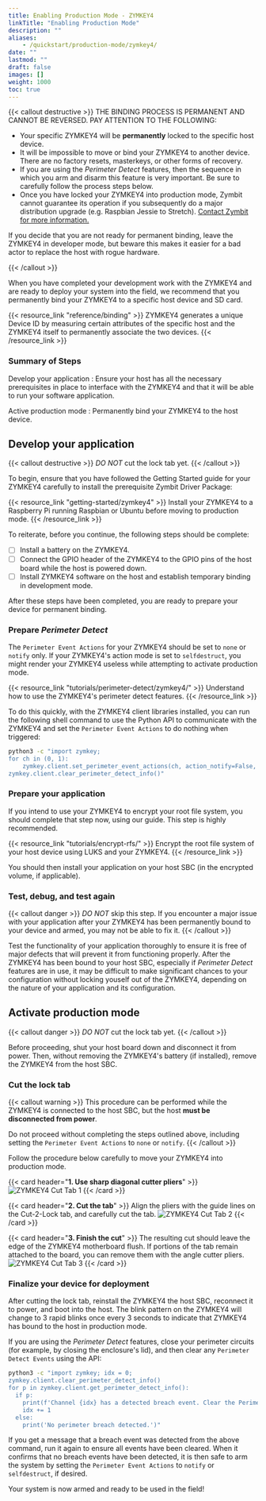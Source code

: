 ```yaml
---
title: Enabling Production Mode - ZYMKEY4
linkTitle: "Enabling Production Mode"
description: ""
aliases:
    - /quickstart/production-mode/zymkey4/
date: ""
lastmod: ""
draft: false
images: []
weight: 1000
toc: true
---
```


{{< callout destructive >}}
THE BINDING PROCESS IS PERMANENT AND CANNOT BE REVERSED. PAY ATTENTION TO THE FOLLOWING:

* Your specific ZYMKEY4 will be **permanently** locked to the specific host device.
* It will be impossible to move or bind your ZYMKEY4 to another device. There are no factory resets, masterkeys, or other forms of recovery.
* If you are using the *Perimeter Detect* features, then the sequence in which you arm and disarm this feature is very important. Be sure to carefully follow the process steps below.
* Once you have locked your ZYMKEY4 into production mode, Zymbit cannot guarantee its operation if you subsequently do a major distribution upgrade (e.g. Raspbian Jessie to Stretch). [Contact Zymbit for more information.](https://www.zymbit.com/contact-us/)

If you decide that you are not ready for permanent binding, leave the ZYMKEY4 in developer mode, but beware this makes it easier for a bad actor to replace the host with rogue hardware.

{{< /callout >}}

When you have completed your development work with the ZYMKEY4 and are ready to deploy your system into the field, we recommend that you permanently bind your ZYMKEY4 to a specific host device and SD card.

{{< resource_link "reference/binding" >}}
ZYMKEY4 generates a unique Device ID by measuring certain attributes of the specific host and the ZYMKEY4 itself to permanently associate the two devices.
{{< /resource_link >}}

### Summary of Steps

Develop your application
:   Ensure your host has all the necessary prerequisites in place to interface with the ZYMKEY4 and that it will be able to run your software application.

Active production mode
:   Permanently bind your ZYMKEY4 to the host device.

## Develop your application

{{< callout destructive >}}
*DO NOT* cut the lock tab yet.
{{< /callout >}}

To begin, ensure that you have followed the Getting Started guide for your ZYMKEY4 carefully to install the prerequisite Zymbit Driver Package:

{{< resource_link "getting-started/zymkey4" >}}
Install your ZYMKEY4 to a Raspberry Pi running Raspbian or Ubuntu before moving to production mode.
{{< /resource_link >}}

To reiterate, before you continue, the following steps should be complete:

* [ ] Install a battery on the ZYMKEY4.
* [ ] Connect the GPIO header of the ZYMKEY4 to the GPIO pins of the host board while the host is powered down.
* [ ] Install ZYMKEY4 software on the host and establish temporary binding in development mode.

After these steps have been completed, you are ready to prepare your device for permanent binding.

### Prepare *Perimeter Detect*

The `Perimeter Event Actions` for your ZYMKEY4 should be set to `none` or `notify` only. If your ZYMKEY4's action mode is set to `selfdestruct`, you might render your ZYMKEY4 useless while attempting to activate production mode.

{{< resource_link "tutorials/perimeter-detect/zymkey4/" >}}
Understand how to use the ZYMKEY4's perimeter detect features.
{{< /resource_link >}}

To do this quickly, with the ZYMKEY4 client libraries installed, you can run the following shell command to use the Python API to communicate with the ZYMKEY4 and set the `Perimeter Event Actions` to do nothing when triggered:

```bash
python3 -c "import zymkey;
for ch in (0, 1):
    zymkey.client.set_perimeter_event_actions(ch, action_notify=False, action_self_destruct=False)
zymkey.client.clear_perimeter_detect_info()"
```

### Prepare your application

If you intend to use your ZYMKEY4 to encrypt your root file system, you should complete that step now, using our guide. This step is highly recommended.

{{< resource_link "tutorials/encrypt-rfs/" >}}
Encrypt the root file system of your host device using LUKS and your ZYMKEY4.
{{< /resource_link >}}

You should then install your application on your host SBC (in the encrypted volume, if applicable).

### Test, debug, and test again

{{< callout danger >}}
*DO NOT* skip this step. If you encounter a major issue with your application after your ZYMKEY4 has been permanently bound to your device and armed, you may not be able to fix it.
{{< /callout >}}

Test the functionality of your application thoroughly to ensure it is free of major defects that will prevent it from functioning properly. After the ZYMKEY4 has been bound to your host SBC, especially if *Perimeter Detect* features are in use, it may be difficult to make significant chances to your configuration without locking youself out of the ZYMKEY4, depending on the nature of your application and its configuration.

## Activate production mode

{{< callout danger >}}
*DO NOT* cut the lock tab yet.
{{< /callout >}}

Before proceeding, shut your host board down and disconnect it from power. Then, without removing the ZYMKEY4's battery (if installed), remove the ZYMKEY4 from the host SBC.

### Cut the lock tab

{{< callout warning >}}
This procedure can be performed while the ZYMKEY4 is connected to the host SBC, but the host **must be disconnected from power**.

Do not proceed without completing the steps outlined above, including setting the `Perimeter Event Actions` to `none` or `notify`.
{{< /callout >}}

Follow the procedure below carefully to move your ZYMKEY4 into production mode.

{{< card header="**1. Use sharp diagonal cutter pliers**" >}}
![ZYMKEY4 Cut Tab 1](ZK-cut-tab-1.png)
{{< /card >}}

{{< card header="**2. Cut the tab**" >}}
Align the pliers with the guide lines on the Cut-2-Lock tab, and carefully cut the tab.
![ZYMKEY4 Cut Tab 2](ZK-cut-tab-2.png)
{{< /card >}}

{{< card header="**3. Finish the cut**" >}}
The resulting cut should leave the edge of the ZYMKEY4 motherboard flush. If portions of the tab remain attached to the board, you can remove them with the angle cutter pliers.
![ZYMKEY4 Cut Tab 3](ZK-cut-tab-3.png)
{{< /card >}}

### Finalize your device for deployment

After cutting the lock tab, reinstall the ZYMKEY4 the host SBC, reconnect it to power, and boot into the host. The blink pattern on the ZYMKEY4 will change to 3 rapid blinks once every 3 seconds to indicate that ZYMKEY4 has bound to the host in production mode.

If you are using the *Perimeter Detect* features, close your perimeter circuits (for example, by closing the enclosure's lid), and then clear any `Perimeter Detect Events` using the API:

```bash
python3 -c "import zymkey; idx = 0;
zymkey.client.clear_perimeter_detect_info()
for p in zymkey.client.get_perimeter_detect_info():
  if p:
    print(f'Channel {idx} has a detected breach event. Clear the Perimeter Detect Events again.')
    idx += 1
  else:
    print('No perimeter breach detected.')"
```

If you get a message that a breach event was detected from the above command, run it again to ensure all events have been cleared. When it confirms that no breach events have been detected, it is then safe to arm the system by setting the `Perimeter Event Actions` to `notify` or `selfdestruct`, if desired.

Your system is now armed and ready to be used in the field!

